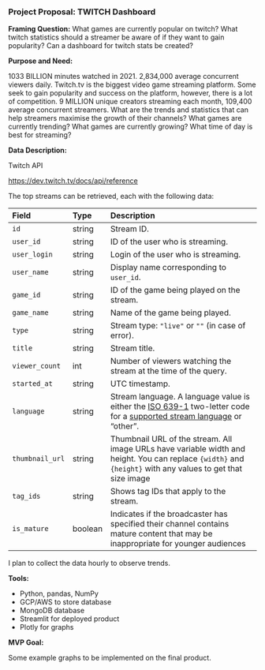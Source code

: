 ### Project Proposal: TWITCH Dashboard

**Framing Question:** What games are currently popular on twitch? What twitch statistics should a streamer be aware of if they want to gain popularity? Can a dashboard for twitch stats be created?

**Purpose and Need:** 

1033 BILLION minutes watched in 2021. 2,834,000 average concurrent viewers daily. Twitch.tv is the biggest video game streaming platform. Some seek to gain popularity and success on the platform, however, there is a lot of competition. 9 MILLION unique creators streaming each month, 109,400 average concurrent streamers. What are the trends and statistics that can help streamers maximise the growth of their channels? What games are currently trending? What games are currently growing? What time of day is best for streaming?

**Data Description:**

Twitch API 

https://dev.twitch.tv/docs/api/reference

The top streams can be retrieved, each with the following data:

| Field           | Type    | Description                                                  |
| :-------------- | :------ | :----------------------------------------------------------- |
| `id`            | string  | Stream ID.                                                   |
| `user_id`       | string  | ID of the user who is streaming.                             |
| `user_login`    | string  | Login of the user who is streaming.                          |
| `user_name`     | string  | Display name corresponding to `user_id`.                     |
| `game_id`       | string  | ID of the game being played on the stream.                   |
| `game_name`     | string  | Name of the game being played.                               |
| `type`          | string  | Stream type: `"live"` or `""` (in case of error).            |
| `title`         | string  | Stream title.                                                |
| `viewer_count`  | int     | Number of viewers watching the stream at the time of the query. |
| `started_at`    | string  | UTC timestamp.                                               |
| `language`      | string  | Stream language. A language value is either the [ISO 639-1](https://en.wikipedia.org/wiki/List_of_ISO_639-1_codes) two-letter code for a [supported stream language](https://help.twitch.tv/s/article/languages-on-twitch#streamlang) or “other”. |
| `thumbnail_url` | string  | Thumbnail URL of the stream. All image URLs have variable width and height. You can replace `{width}` and `{height}` with any values to get that size image |
| `tag_ids`       | string  | Shows tag IDs that apply to the stream.                      |
| `is_mature`     | boolean | Indicates if the broadcaster has specified their channel contains mature content that may be inappropriate for younger audiences |



I plan to collect the data hourly to observe trends.



**Tools:**

- Python, pandas, NumPy
- GCP/AWS to store database
- MongoDB database
- Streamlit for deployed product
- Plotly for graphs

**MVP Goal:**

Some example graphs to be implemented on the final product.
